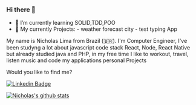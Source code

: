 ### Hi there 👋

- 🌱 I’m currently learning SOLID,TDD,POO 
- 🌱 My currently Projects: 
          - weather forecast city 
          - test typing  App

My name is Nicholas Lima from Brazil (🇧🇷). I'm Computer Engineer, I've been studyng a lot about javascript code stack React, Node, React Native but already studied java and PHP, in my free time I like to workout, travel, listen music and code my applications personal Projects


Would you like to find me?

[![Linkedin Badge](https://img.shields.io/badge/-LinkedIn-blue?style=flat-square&logo=Linkedin&logoColor=white&link=https://www.linkedin.com/in/nicholas-lima-a360311bb/)](https://www.linkedin.com/in/nicholas-lima-a360311bb/)



[![Nicholas's github stats](https://github-readme-stats.vercel.app/api?username=nicholaslima&count_private=true)](https://github.com/nicholaslima)

